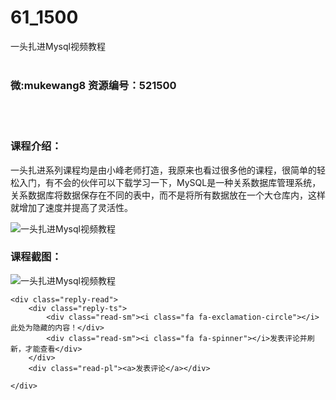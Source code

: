# 61_1500
一头扎进Mysql视频教程
<br/></br>
<h3>微:mukewang8 资源编号：521500</h3>
<br/></br>
<h3>课程介绍：</h3>
<p>一头扎进系列课程均是由小峰老师打造，我原来也看过很多他的课程，很简单的轻松入门，有不会的伙伴可以下载学习一下，MySQL是一种关系数据库管理系统，关系数据库将数据保存在不同的表中，而不是将所有数据放在一个大仓库内，这样就增加了速度并提高了灵活性。</p>
<p><img src="https://www.ko996.com/wp-content/uploads/img/2018/03/2-163.png" alt="一头扎进Mysql视频教程"></p>
<div class="info-desc">
<h3>课程截图：</h3>
<p><img src="https://www.ko996.com/wp-content/uploads/img/2018/03/3-168.png" alt="一头扎进Mysql视频教程"></p>


	<div class="reply-read">
		<div class="reply-ts">
			<div class="read-sm"><i class="fa fa-exclamation-circle"></i>此处为隐藏的内容！</div>
			<div class="read-sm"><i class="fa fa-spinner"></i>发表评论并刷新，才能查看</div>
		</div>
		<div class="read-pl"><a>发表评论</a></div>
		
    </div>
</div>
